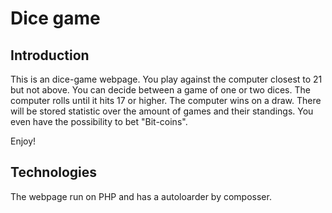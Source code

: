 # Dice game
## Introduction
This is an dice-game webpage. You play against the computer closest to 21 but not above.
You can decide between a game of one or two dices. The computer rolls until it hits 17 or higher.
The computer wins on a draw. There will be stored statistic over the amount of games and their standings.
You even have the possibility to bet "Bit-coins".

Enjoy!

## Technologies
The webpage run on PHP and has a autoloarder by composser.
